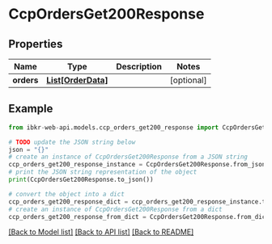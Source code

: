 # CcpOrdersGet200Response


## Properties

Name | Type | Description | Notes
------------ | ------------- | ------------- | -------------
**orders** | [**List[OrderData]**](OrderData.md) |  | [optional] 

## Example

```python
from ibkr-web-api.models.ccp_orders_get200_response import CcpOrdersGet200Response

# TODO update the JSON string below
json = "{}"
# create an instance of CcpOrdersGet200Response from a JSON string
ccp_orders_get200_response_instance = CcpOrdersGet200Response.from_json(json)
# print the JSON string representation of the object
print(CcpOrdersGet200Response.to_json())

# convert the object into a dict
ccp_orders_get200_response_dict = ccp_orders_get200_response_instance.to_dict()
# create an instance of CcpOrdersGet200Response from a dict
ccp_orders_get200_response_from_dict = CcpOrdersGet200Response.from_dict(ccp_orders_get200_response_dict)
```
[[Back to Model list]](../README.md#documentation-for-models) [[Back to API list]](../README.md#documentation-for-api-endpoints) [[Back to README]](../README.md)


